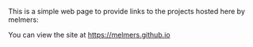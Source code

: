 This is a simple web page to provide links to the projects hosted here by melmers:

You can view the site at https://melmers.github.io




